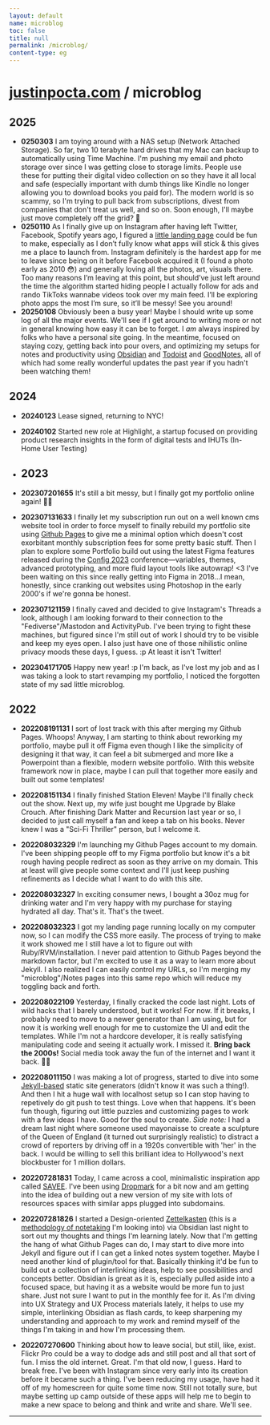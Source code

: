 ```yaml
---
layout: default
name: microblog
toc: false
title: null
permalink: /microblog/
content-type: eg
---
```


<meta name="format-detection" content="telephone=no" />

# [justinpocta.com](https://justinpocta.com) / microblog

## 2025

- **0250303** I am toying around with a NAS setup (Network Attached Storage). So far, two 10 terabyte hard drives that my Mac can backup to automatically using Time Machine. I'm pushing my email and photo storage over since I was getting close to storage limits. People use these for putting their digital video collection on so they have it all local and safe (especially important with dumb things like Kindle no longer allowing you to download books you paid for). The modern world is so scammy, so I'm trying to pull back from subscriptions, divest from companies that don't treat us well, and so on. Soon enough, I'll maybe just move completely off the grid? 😬
- **0250110** As I finally give up on Instagram after having left Twitter, Facebook, Spotify years ago, I figured a [little landing page](http://hi.justinpocta.com) could be fun to make, especially as I don’t fully know what apps will stick & this gives me a place to launch from. Instagram definitely is the hardest app for me to leave since being on it before Facebook acquired it (I found a photo early as 2010 😳) and generally loving all the photos, art, visuals there. Too many reasons I’m leaving at this point, but should’ve just left around the time the algorithm started hiding people I actually follow for ads and rando TikToks wannabe videos took over my main feed. I’ll be exploring photo apps the most I’m sure, so it’ll be messy! See you around!
- **20250108** Obviously been a busy year! Maybe I should write up some log of all the major events. We'll see if I get around to writing more or not in general knowing how easy it can be to forget. I *am* always inspired by folks who have a personal site going. In the meantime, focused on staying cozy, getting back into pour overs, and optimizing my setups for notes and productivity using [Obsidian](https://obsidian.md) and [Todoist](https://todoist.com) and [GoodNotes](https://goodnotes.com), all of which had some really wonderful updates the past year if you hadn't been watching them!

## 2024

- **20240123** Lease signed, returning to NYC!

- **20240102** Started new role at Highlight, a startup focused on providing product research insights in the form of digital tests and IHUTs (In-Home User Testing)

- ## 2023

- **202307201655** It's still a bit messy, but I finally got my portfolio online again! 👋🤓

- **202307131633** I finally let my subscription run out on a well known cms website tool in order to force myself to finally rebuild my portfolio site using [Github Pages](http://pages.github.com) to give me a minimal option which doesn't cost exorbitant monthly subscription fees for some pretty basic stuff. Then I plan to explore some Portfolio build out using the latest Figma features released during the [Config 2023](http://config.figma.com) conference—variables, themes, advanced prototyping, and more fluid layout tools like autowrap! <3 I've been waiting on this since really getting into Figma in 2018…I mean, honestly, since cranking out websites using Photoshop in the early 2000's if we're gonna be honest.

- **202307121159** I finally caved and decided to give Instagram's Threads a look, although I am looking forward to their connection to the "Fediverse"/Mastodon and ActivityPub. I've been trying to fight these machines, but figured since I'm still out of work I should try to be visible and keep my eyes open. I also just have one of those nihilistic online privacy moods these days, I guess. :p At least it isn't Twitter!

- **202304171705** Happy new year! :p I'm back, as I've lost my job and as I was taking a look to start revamping my portfolio, I noticed the forgotten state of my sad little microblog.

## 2022

- **202208191131** I sort of lost track with this after merging my Github Pages. Whoops! Anyway, I am starting to think about reworking my portfolio, maybe pull it off Figma even though I like the simplicity of designing it that way, it can feel a bit submerged and more like a Powerpoint than a flexible, modern website portfolio. With this website framework now in place, maybe I can pull that together more easily and built out some templates!

- **202208151134** I finally finished Station Eleven! Maybe I'll finally check out the show. Next up, my wife just bought me Upgrade by Blake Crouch. After finishing Dark Matter and Recursion last year or so, I decided to just call myself a fan and keep a tab on his books. Never knew I was a "Sci-Fi Thriller" person, but I welcome it.

- **202208032329** I'm launching my Github Pages account to my domain. I've been shipping people off to my Figma portfolio but know it's a bit rough having people redirect as soon as they arrive on my domain. This at least will give people some context and I'll just keep pushing refinements as I decide what I want to do with this site.

 - **202208032327** In exciting consumer news, I bought a 30oz mug for drinking water and I'm very happy with my purchase for staying hydrated all day. That's it. That's the tweet.

- **202208032323** I got my landing page running locally on my computer now, so I can modify the CSS more easily. The process of trying to make it work showed me I still have a lot to figure out with Ruby/RVM/installation. I never paid attention to Github Pages beyond the markdown factor, but I'm excited to use it as a way to learn more about Jekyll. I also realized I can easily control my URLs, so I'm merging my "microblog"/Notes pages into this same repo which will reduce my toggling back and forth. 

- **202208022109** Yesterday, I finally cracked the code last night. Lots of wild hacks that I barely understood, but it works! For now. If it breaks, I probably need to move to a newer generator than I am using, but for now it is working well enough for me to customize the UI and edit the templates. While I'm not a hardcore developer, it is really satisfying manipulating code and seeing it actually work. I missed it. **Bring back the 2000s!** Social media took away the fun of the internet and I want it back. 🏄‍♂️

- **202208011150** I was making a lot of progress, started to dive into some [Jekyll-based](https://nextjs.org) static site generators (didn't know it was such a thing!). And then I hit a huge wall with localhost setup so I can stop having to repetively do git push to test things. Love when that happens. It's been fun though, figuring out little puzzles and customizing pages to work with a few ideas I have. Good for the soul to create. _Side note:_ I had a dream last night where someone used mayonaisse to create a sculpture of the Queen of England (it turned out surprisingly realistic) to distract a crowd of reporters by driving off in a 1920s convertible with 'her' in the back. I would be willing to sell this brilliant idea to Hollywood's next blockbuster for 1 million dollars.

- **202207281831** Today, I came across a cool, minimalistic inspiration app called [SAVEE](https://savee.it). I've been using [Dropmark](https://justinpocta.dropmark.com) for a bit now and am getting into the idea of building out a new version of my site with lots of resources spaces with similar apps plugged into subdomains.

- **202207281826** I started a Design-oriented [Zettelkasten](http://zettelkasten.justinpocta.com) (this is a [methodology of notetaking](http://zettelkasten.de) I'm looking into) via Obsidian last night to sort out my thoughts and things I'm learning lately. Now that I'm getting the hang of what Github Pages can do, I may start to dive more into Jekyll and figure out if I can get a linked notes system together. Maybe I need another kind of plugin/tool for that. Basically thinking it'd be fun to build out a collection of interlinking ideas, help to see possibilities and concepts better. Obsidian is great as it is, especially pulled aside into a focused space, but having it as a website would be more fun to just share. Just not sure I want to put in the monthly fee for it. As I'm diving into UX Strategy and UX Process materials lately, it helps to use my simple, interlinking Obsidian as flash cards, to keep sharpening my understanding and approach to my work and remind myself of the things I'm taking in and how I'm processing them.

- **202207270600** Thinking about how to leave social, but still, like, exist. Flickr Pro could be a way to dodge ads and still post and all that sort of fun. I miss the old internet. Great. I'm that old now, I guess. Hard to break free. I've been with Instagram since very early into its creation before it became such a thing. I've been reducing my usage, have had it off of my homescreen for quite some time now. Still not totally sure, but maybe setting up camp outside of these apps will help me to begin to make a new space to belong and think and write and share. We'll see.


***
